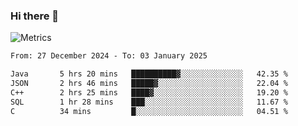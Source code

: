 ### Hi there 👋

![Metrics](https://github.com/radoapx/radoapx/blob/main/github-metrics.svg)

<!--START_SECTION:waka-->

```txt
From: 27 December 2024 - To: 03 January 2025

Java       5 hrs 20 mins   ██████████▓░░░░░░░░░░░░░░   42.35 %
JSON       2 hrs 46 mins   █████▓░░░░░░░░░░░░░░░░░░░   22.04 %
C++        2 hrs 25 mins   ████▓░░░░░░░░░░░░░░░░░░░░   19.20 %
SQL        1 hr 28 mins    ███░░░░░░░░░░░░░░░░░░░░░░   11.67 %
C          34 mins         █░░░░░░░░░░░░░░░░░░░░░░░░   04.51 %
```

<!--END_SECTION:waka-->

<!--
**radoapx/radoapx** is a ✨ _special_ ✨ repository because its `README.md` (this file) appears on your GitHub profile.

Here are some ideas to get you started:

- 🔭 I’m currently working on ...
- 🌱 I’m currently learning ...
- 👯 I’m looking to collaborate on ...
- 🤔 I’m looking for help with ...
- 💬 Ask me about ...
- 📫 How to reach me: ...
- 😄 Pronouns: ...
- ⚡ Fun fact: ...
-->
